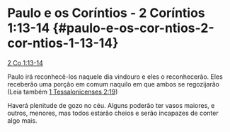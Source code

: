 # Paulo e os Coríntios - 2 Coríntios 1:13-14 {#paulo-e-os-cor-ntios-2-cor-ntios-1-13-14}

[2 Co 1:13-14](http://bibliaonline.com.br/acf/2co/1/13-14)

Paulo irá reconhecê-los naquele dia vindouro e eles o reconhecerão. Eles receberão uma porção em comum naquilo em que ambos se regozijarão (Leia também [1 Tessalonicenses 2:19](http://bibliaonline.com.br/acf/1ts/2/19))

Haverá plenitude de gozo no céu. Alguns poderão ter vasos maiores, e outros, menores, mas todos estarão cheios e serão incapazes de conter algo mais.